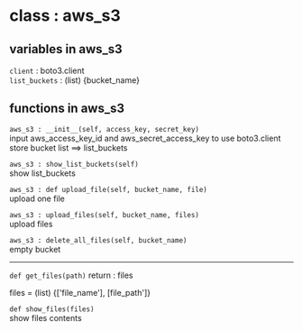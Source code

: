 # class : aws\_s3

## variables in aws\_s3  
```client``` : boto3.client</br>
```list_buckets``` : (list) {bucket_name}</br>
  
## functions in aws\_s3
```aws_s3 : __init__(self, access_key, secret_key)```</br>
input aws_access_key_id and aws_secret_access_key to use boto3.client</br>
store bucket list ==> list\_buckets</br>
  

```aws_s3 : show_list_buckets(self)```</br>
show list\_buckets</br>

  
```aws_s3 : def upload_file(self, bucket_name, file)```</br>
upload one file</br>
  
  
```aws_s3 : upload_files(self, bucket_name, files)```</br>
upload files</br>
 
  
```aws_s3 : delete_all_files(self, bucket_name)```</br>
empty bucket</br>

-------------------------------------------------------
    
```def get_files(path)``` return : files</br>

files = (list) {['file_name'], [file_path']}</br>
 

```def show_files(files)```</br>
show files contents
